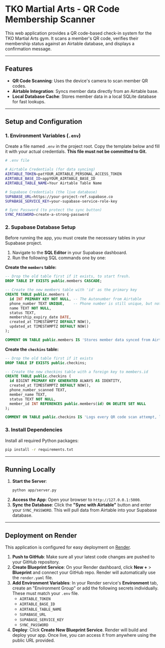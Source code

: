 # TKO Martial Arts - QR Code Membership Scanner

This web application provides a QR code-based check-in system for the TKO Martial Arts gym. It scans a member's QR code, verifies their membership status against an Airtable database, and displays a confirmation message.

---

## Features

- **QR Code Scanning**: Uses the device's camera to scan member QR codes.
- **Airtable Integration**: Syncs member data directly from an Airtable base.
- **Local Database Cache**: Stores member data in a local SQLite database for fast lookups.
---

## Setup and Configuration

### 1. Environment Variables (`.env`)

Create a file named `.env` in the project root. Copy the template below and fill it with your actual credentials. **This file must not be committed to Git.**

```sh
# .env file

# Airtable Credentials (for data syncing)
AIRTABLE_TOKEN=patYOUR_AIRTABLE_PERSONAL_ACCESS_TOKEN
AIRTABLE_BASE_ID=appYOUR_AIRTABLE_BASE_ID
AIRTABLE_TABLE_NAME=Your Airtable Table Name

# Supabase Credentials (the live database)
SUPABASE_URL=https://your-project-ref.supabase.co
SUPABASE_SERVICE_KEY=your-supabase-service-role-key

# Sync Password (to protect the sync button)
SYNC_PASSWORD=create-a-strong-password
```

### 2. Supabase Database Setup

Before running the app, you must create the necessary tables in your Supabase project.

1.  Navigate to the **SQL Editor** in your Supabase dashboard.
2.  Run the following SQL commands one by one:

**Create the `members` table:**
```sql
-- Drop the old table first if it exists, to start fresh.
DROP TABLE IF EXISTS public.members CASCADE;

-- Create the new members table with 'id' as the primary key
CREATE TABLE public.members (
  id INT PRIMARY KEY NOT NULL, -- The Autonumber from Airtable
  phone_number TEXT UNIQUE,    -- Phone number is still unique, but not the PK
  name TEXT NOT NULL,
  status TEXT,
  membership_expiry_date DATE,
  created_at TIMESTAMPTZ DEFAULT NOW(),
  updated_at TIMESTAMPTZ DEFAULT NOW()
);

COMMENT ON TABLE public.members IS 'Stores member data synced from Airtable, using Airtable Autonumber as ID.';
```

**Create the `checkins` table:**
```sql
-- Drop the old table first if it exists
DROP TABLE IF EXISTS public.checkins;

-- Create the new checkins table with a foreign key to members.id
CREATE TABLE public.checkins (
  id BIGINT PRIMARY KEY GENERATED ALWAYS AS IDENTITY,
  created_at TIMESTAMPTZ DEFAULT NOW(),
  phone_number_scanned TEXT,
  member_name TEXT,
  status TEXT NOT NULL,
  member_id INT REFERENCES public.members(id) ON DELETE SET NULL
);

COMMENT ON TABLE public.checkins IS 'Logs every QR code scan attempt, linked to a member ID.';
```

### 3. Install Dependencies

Install all required Python packages:
```sh
pip install -r requirements.txt
```

---

## Running Locally

1.  **Start the Server**:
    ```sh
    python app/server.py
    ```
2.  **Access the App**: Open your browser to `http://127.0.0.1:5000`.
3.  **Sync the Database**: Click the **"Sync with Airtable"** button and enter your `SYNC_PASSWORD`. This will pull data from Airtable into your Supabase database.

---

## Deployment on Render

This application is configured for easy deployment on [Render](https://render.com/).

1.  **Push to GitHub**: Make sure all your latest code changes are pushed to your GitHub repository.
2.  **Create Blueprint Service**: On your Render dashboard, click **New +** > **Blueprint** and connect your GitHub repo. Render will automatically use the `render.yaml` file.
3.  **Add Environment Variables**: In your Render service's **Environment** tab, create an "Environment Group" or add the following secrets individually. These must match your `.env` file.
    - `AIRTABLE_TOKEN`
    - `AIRTABLE_BASE_ID`
    - `AIRTABLE_TABLE_NAME`
    - `SUPABASE_URL`
    - `SUPABASE_SERVICE_KEY`
    - `SYNC_PASSWORD`
4.  **Deploy**: Click **Create New Blueprint Service**. Render will build and deploy your app. Once live, you can access it from anywhere using the public URL provided.
